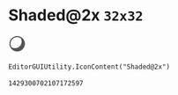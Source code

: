 # Shaded@2x `32x32`
<img src="/img/Shaded@2x.png" width=32 height=32>

``` CSharp
EditorGUIUtility.IconContent("Shaded@2x")
```
```
1429300702107172597
```
